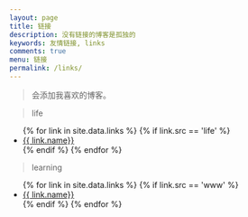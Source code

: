 ```yaml
---
layout: page
title: 链接
description: 没有链接的博客是孤独的
keywords: 友情链接, links
comments: true
menu: 链接
permalink: /links/
---
```


> 会添加我喜欢的博客。

> life

<ul>
{% for link in site.data.links %}
  {% if link.src == 'life' %}
  <li><a href="{{ link.url }}" target="_blank">{{ link.name}}</a></li>
  {% endif %}
{% endfor %}
</ul>

> learning

<ul>
{% for link in site.data.links %}
  {% if link.src == 'www' %}
  <li><a href="{{ link.url }}" target="_blank">{{ link.name}}</a></li>
  {% endif %}
{% endfor %}
</ul>
